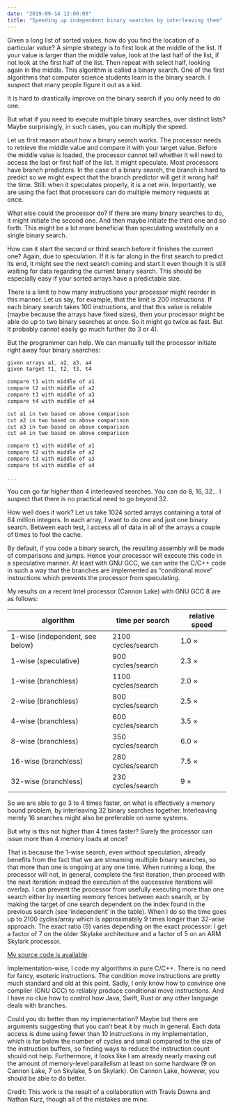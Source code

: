 ```yaml
---
date: "2019-09-14 12:00:00"
title: "Speeding up independent binary searches by interleaving them"
---
```




Given a long list of sorted values, how do you find the location of a particular value? A simple strategy is to first look at the middle of the list. If your value is larger than the middle value, look at the last half of the list, if not look at the first half of the list. Then repeat with select half, looking again in the middle. This algorithm is called a binary search. One of the first algorithms that computer science students learn is the binary search. I suspect that many people figure it out as a kid.

It is hard to drastically improve on the binary search if you only need to do one.

But what if you need to execute multiple binary searches, over distinct lists? Maybe surprisingly, in such cases, you can multiply the speed.

Let us first reason about how a binary search works. The processor needs to retrieve the middle value and compare it with your target value. Before the middle value is loaded, the processor cannot tell whether it will need to access the last or first half of the list. It might speculate. Most processors have branch predictors. In the case of a binary search, the branch is hard to predict so we might expect that the branch predictor will get it wrong half the time. Still: when it speculates properly, it is a net win. Importantly, we are using the fact that processors can do multiple memory requests at once.

What else could the processor do? If there are many binary searches to do, it might initiate the second one. And then maybe initiate the third one and so forth. This might be a lot more beneficial than speculating wastefully on a single binary search.

How can it start the second or third search before it finishes the current one? Again, due to speculation. If it is far along in the first search to predict its end, it might see the next search coming and start it even though it is still waiting for data regarding the current binary search. This should be especially easy if your sorted arrays have a predictable size.

There is a limit to how many instructions your processor might reorder in this manner. Let us say, for example, that the limit is 200 instructions. If each binary search takes 100 instructions, and that this value is reliable (maybe because the arrays have fixed sizes), then your processor might be able do up to two binary searches at once. So it might go twice as fast. But it probably cannot easily go much further (to 3 or 4).

But the programmer can help. We can manually tell the processor initiate right away four binary searches:
```C
given arrays a1, a2, a3, a4
given target t1, t2, t3, t4

compare t1 with middle of a1
compare t2 with middle of a2
compare t3 with middle of a3
compare t4 with middle of a4

cut a1 in two based on above comparison
cut a2 in two based on above comparison
cut a3 in two based on above comparison
cut a4 in two based on above comparison

compare t1 with middle of a1
compare t2 with middle of a2
compare t3 with middle of a3
compare t4 with middle of a4

...
```


You can go far higher than 4 interleaved searches. You can do 8, 16, 32&hellip; I suspect that there is no practical need to go beyond 32.

How well does it work? Let us take 1024 sorted arrays containing a total of 64 million integers. In each array, I want to do one and just one binary search. Between each test, I access all of data in all of the arrays a couple of times to fool the cache.

By default, if you code a binary search, the resulting assembly will be made of comparisons and jumps. Hence your processor will execute this code in a speculative manner. At least with GNU GCC, we can write the C/C++ code in such a way that the branches are implemented as &ldquo;conditional move&rdquo; instructions which prevents the processor from speculating.

My results on a recent Intel processor (Cannon Lake) with GNU GCC 8 are as follows:

algorithm                |time per search          |relative speed           |
-------------------------|-------------------------|-------------------------|
1-wise (independent, see below) |2100 cycles/search       |1.0 ×                   |
1-wise (speculative)     |900 cycles/search        |2.3 ×                   |
1-wise (branchless)      |1100 cycles/search       |2.0 ×                   |
2-wise (branchless)      |800 cycles/search        |2.5 ×                   |
4-wise (branchless)      |600 cycles/search        |3.5 ×                   |
8-wise (branchless)      |350 cycles/search        |6.0 ×                   |
16-wise (branchless)     |280 cycles/search        |7.5 ×                   |
32-wise (branchless)     |230 cycles/search        |9 ×                     |


So we are able to go 3 to 4 times faster, on what is effectively a memory bound problem, by interleaving 32 binary searches together. Interleaving merely 16 searches might also be preferable on some systems.

But why is this not higher than 4 times faster? Surely the processor can issue more than 4 memory loads at once?

That is because the 1-wise search, even without speculation, already benefits from the fact that we are streaming multiple binary searches, so that more than one is ongoing at any one time. When running a loop, the processor will not, in general, complete the first iteration, then proceed with the next iteration: instead the execution of the successive iterations will overlap. I can prevent the processor from usefully executing more than one search either by inserting memory fences between each search, or by making the target of one search dependent on the index found in the previous search (see &lsquo;independent&rsquo; in the table). When I do so the time goes up to 2100 cycles/array which is approximately 9 times longer than 32-wise approach. The exact ratio (9) varies depending on the exact processor: I get a factor of 7 on the older Skylake architecture and a factor of 5 on an ARM Skylark processor.

[My source code is available](https://github.com/lemire/Code-used-on-Daniel-Lemire-s-blog/tree/master/2019/09/14).

Implementation-wise, I code my algorithms in pure C/C++. There is no need for fancy, esoteric instructions. The condition move instructions are pretty much standard and old at this point. Sadly, I only know how to convince one compiler (GNU GCC) to reliably produce conditional move instructions. And I have no clue how to control how Java, Swift, Rust or any other language deals with branches.

Could you do better than my implementation? Maybe but there are arguments suggesting that you can&rsquo;t beat it by much in general. Each data access is done using fewer than 10 instructions in my implementation, which is far below the number of cycles and small compared to the size of the instruction buffers, so finding ways to reduce the instruction count should not help. Furthermore, it looks like I am already nearly maxing out the amount of memory-level parallelism at least on some hardware (9 on Cannon Lake, 7 on Skylake, 5 on Skylark). On Cannon Lake, however, you should be able to do better.

Credit: This work is the result of a collaboration with Travis Downs and Nathan Kurz, though all of the mistakes are mine.

